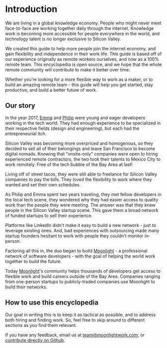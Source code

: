 # Introduction

We are living in a global knowledge economy. People who might never meet face-to-face are working together daily through the internet. Knowledge work is becoming more accessible for people everywhere in the world, and technology talent is no longer exclusive to Silicon Valley.

We created this guide to help more people join the internet economy, and gain flexibility and independence in their work life. This guide is based off of our experience originally as remote workers ourselves, and now as a 100% remote team. This encyclopedia is open source, and we hope that the whole remote community will contribute to make it better over time.

Whether you’re looking for a more flexible way to work as a maker, or to build an amazing remote team - this guide will help you get started, stay productive, and build a better future of work.

## Our story

In the year 2017, [Emma](https://www.moonlightwork.com/app/users/2) and [Philip](https://www.moonlightwork.com/app/users/1) were young and eager developers working in the tech world. They had enough experience to be specialized in their respective fields (design and engineering), but each had the entrepreneurial itch.

Silicon Valley was becoming more overpriced and homogenous, so they decided to sell all of their belongings and leave San Francisco to become digital nomads. Knowing that "onsite-only" companies were open to hiring experienced remote contractors, the two took their talents to Mexico City to work remotely. Free of the tech bubble of the Bay Area at last!

Living off of street tacos, they were still able to freelance for Silicon Valley companies to pay the bills. They loved the flexibility to work where they wanted and set their own schedules.

As Philip and Emma spent two years traveling, they met fellow developers in the local tech scene, they wondered why they had easier access to quality work than the people they were meeting. The answer was that they knew people in the Silicon Valley startup scene. This gave them a broad network of funded startups to sell their experience.

Platforms like LinkedIn didn’t make it easy to build a new network - just to leverage existing ones. And, bad experiences with outsourcing made many startup founders hesitant to work with people they couldn’t monitor in-person.

Factoring all this in, the duo began to build [Moonlight](https://www.moonlightwork.com) - a professional network of software developers - with the goal of helping the world work together to build the future.

Today [Moonlight](https://www.moonlightwork.com)'s community helps thousands of developers get access to flexible work and build careers outside of the Bay Area. Companies ranging from one-person startups to publicly-traded companies use Moonlight to build their networks. 

## How to use this encyclopedia

Our goal in writing this is to keep it as tactical as possible, and to address both hiring and finding work. So, feel free to skip around to different sections as you find them relevant. 

If you have any feedback, email us at [team@moonlightwork.com](mailto:team@moonlightwork.com), or [contribute directly on Github](https://github.com/moonlightwork/remote-work-encyclopedia). 